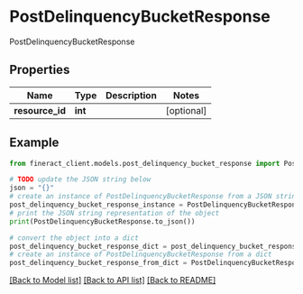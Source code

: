 # PostDelinquencyBucketResponse

PostDelinquencyBucketResponse

## Properties

Name | Type | Description | Notes
------------ | ------------- | ------------- | -------------
**resource_id** | **int** |  | [optional] 

## Example

```python
from fineract_client.models.post_delinquency_bucket_response import PostDelinquencyBucketResponse

# TODO update the JSON string below
json = "{}"
# create an instance of PostDelinquencyBucketResponse from a JSON string
post_delinquency_bucket_response_instance = PostDelinquencyBucketResponse.from_json(json)
# print the JSON string representation of the object
print(PostDelinquencyBucketResponse.to_json())

# convert the object into a dict
post_delinquency_bucket_response_dict = post_delinquency_bucket_response_instance.to_dict()
# create an instance of PostDelinquencyBucketResponse from a dict
post_delinquency_bucket_response_from_dict = PostDelinquencyBucketResponse.from_dict(post_delinquency_bucket_response_dict)
```
[[Back to Model list]](../README.md#documentation-for-models) [[Back to API list]](../README.md#documentation-for-api-endpoints) [[Back to README]](../README.md)



